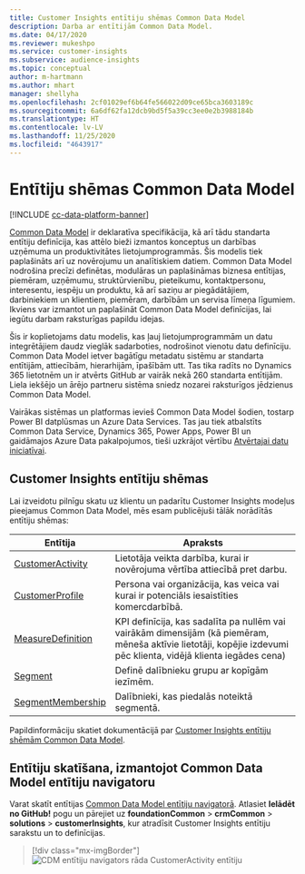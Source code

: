 ```yaml
---
title: Customer Insights entītiju shēmas Common Data Model
description: Darba ar entītijām Common Data Model.
ms.date: 04/17/2020
ms.reviewer: mukeshpo
ms.service: customer-insights
ms.subservice: audience-insights
ms.topic: conceptual
author: m-hartmann
ms.author: mhart
manager: shellyha
ms.openlocfilehash: 2cf01029ef6b64fe566022d09ce65bca3603189c
ms.sourcegitcommit: 6a6df62fa12dcb9bd5f5a39cc3ee0e2b3988184b
ms.translationtype: HT
ms.contentlocale: lv-LV
ms.lasthandoff: 11/25/2020
ms.locfileid: "4643917"
---
```

# <a name="entity-schemas-in-common-data-model"></a>Entītiju shēmas Common Data Model

[!INCLUDE [cc-data-platform-banner](../includes/cc-data-platform-banner.md)]

[Common Data Model](https://docs.microsoft.com/common-data-model/) ir deklaratīva specifikācija, kā arī tādu standarta entītiju definīcija, kas attēlo bieži izmantos konceptus un darbības uzņēmuma un produktivitātes lietojumprogrammās. Šis modelis tiek paplašināts arī uz novērojumu un analītiskiem datiem. Common Data Model nodrošina precīzi definētas, modulāras un paplašināmas biznesa entītijas, piemēram, uzņēmumu, struktūrvienību, pieteikumu, kontaktpersonu, interesentu, iespēju un produktu, kā arī saziņu ar piegādātājiem, darbiniekiem un klientiem, piemēram, darbībām un servisa līmeņa līgumiem. Ikviens var izmantot un paplašināt Common Data Model definīcijas, lai iegūtu darbam raksturīgas papildu idejas.

Šis ir koplietojams datu modelis, kas ļauj lietojumprogrammām un datu integrētājiem daudz vieglāk sadarboties, nodrošinot vienotu datu definīciju. Common Data Model ietver bagātīgu metadatu sistēmu ar standarta entītijām, attiecībām, hierarhijām, īpašībām utt. Tas tika radīts no Dynamics 365 lietotnēm un ir atvērts GitHub ar vairāk nekā 260 standarta entītijām. Liela iekšējo un ārējo partneru sistēma sniedz nozarei raksturīgos jēdzienus Common Data Model.

Vairākas sistēmas un platformas ievieš Common Data Model šodien, tostarp Power BI datplūsmas un Azure Data Services. Tas jau tiek atbalstīts Common Data Service, Dynamics 365, Power Apps, Power BI un gaidāmajos Azure Data pakalpojumos, tieši uzkrājot vērtību [Atvērtajai datu iniciatīvai](https://www.microsoft.com/open-data-initiative).

## <a name="customer-insights-entity-schemas"></a>Customer Insights entītiju shēmas

Lai izveidotu pilnīgu skatu uz klientu un padarītu Customer Insights modeļus pieejamus Common Data Model, mēs esam publicējuši tālāk norādītās entītiju shēmas:

| Entītija | Apraksts |
|---------|---------|
|[CustomerActivity](https://docs.microsoft.com/common-data-model/schema/core/applicationcommon/foundationcommon/crmcommon/solutions/customerinsights/customeractivity) | Lietotāja veikta darbība, kurai ir novērojuma vērtība attiecībā pret darbu. |
|[CustomerProfile](https://docs.microsoft.com/common-data-model/schema/core/applicationcommon/foundationcommon/crmcommon/solutions/customerinsights/customerprofile) | Persona vai organizācija, kas veica vai kurai ir potenciāls iesaistīties komercdarbībā. |
|[MeasureDefinition](https://docs.microsoft.com/common-data-model/schema/core/applicationcommon/foundationcommon/crmcommon/solutions/customerinsights/measuredefinition) | KPI definīcija, kas sadalīta pa nullēm vai vairākām dimensijām (kā piemēram, mēneša aktīvie lietotāji, kopējie izdevumi pēc klienta, vidējā klienta iegādes cena) |
|[Segment](https://docs.microsoft.com/common-data-model/schema/core/applicationcommon/foundationcommon/crmcommon/solutions/customerinsights/segment) | Definē dalībnieku grupu ar kopīgām iezīmēm. |
|[SegmentMembership](https://docs.microsoft.com/common-data-model/schema/core/applicationcommon/foundationcommon/crmcommon/solutions/customerinsights/segmentmembership) | Dalībnieki, kas piedalās noteiktā segmentā. |

Papildinformāciju skatiet dokumentācijā par [Customer Insights entītiju shēmām Common Data Model](https://docs.microsoft.com/common-data-model/schema/core/applicationcommon/foundationcommon/crmcommon/solutions/customerinsights/overview).

## <a name="view-entities-using-the-common-data-model-entity-navigator"></a>Entītiju skatīšana, izmantojot Common Data Model entītiju navigatoru

Varat skatīt entītijas [Common Data Model entītiju navigatorā](https://microsoft.github.io/CDM/). Atlasiet **Ielādēt no GitHub!** pogu un pārejiet uz **foundationCommon** > **crmCommon** > **solutions** > **customerInsights**, kur atradīsit Customer Insights entītiju sarakstu un to definīcijas.
> [!div class="mx-imgBorder"]
> ![CDM entītiju navigators rāda CustomerActivity entītiju](media/CDM-entity-navigator.png "CDM entītiju navigators rāda CustomerActivity entītiju")
